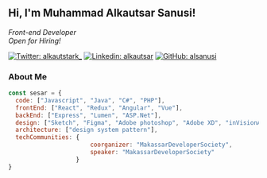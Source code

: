 <h2> Hi, I'm Muhammad Alkautsar Sanusi! </h2>
<p><em>Front-end Developer</br>Open for Hiring!</a>
</em></p>

[![Twitter: alkautstark_](https://img.shields.io/twitter/follow/alkautstark_?style=social)](https://twitter.com/alkautstark_)
[![Linkedin: alkautsar](https://img.shields.io/badge/-alkautsar-blue?style=flat-square&logo=Linkedin&logoColor=white&link=https://www.linkedin.com/in/muhammad-alkautsar-sanusi-6013ba123/)](https://www.linkedin.com/in/muhammad-alkautsar-sanusi-6013ba123/)
[![GitHub: alsanusi](https://img.shields.io/github/followers/alsanusi?label=follow&style=social)](https://github.com/alsanusi)


### About Me

```javascript
const sesar = {
  code: ["Javascript", "Java", "C#", "PHP"],
  frontEnd: ["React", "Redux", "Angular", "Vue"],
  backEnd: ["Express", "Lumen", "ASP.Net"],
  design: ["Sketch", "Figma", "Adobe photoshop", "Adobe XD", "inVisionApp"],
  architecture: ["design system pattern"],
  techCommunities: {
                       coorganizer: "MakassarDeveloperSociety",
                       speaker: "MakassarDeveloperSociety"
                   }
}
```

<!--
**alsanusi/alsanusi** is a ✨ _special_ ✨ repository because its `README.md` (this file) appears on your GitHub profile.

Here are some ideas to get you started:

- 🔭 I’m currently working on ...
- 🌱 I’m currently learning ...
- 👯 I’m looking to collaborate on ...
- 🤔 I’m looking for help with ...
- 💬 Ask me about ...
- 📫 How to reach me: ...
- 😄 Pronouns: ...
- ⚡ Fun fact: ...
-->
